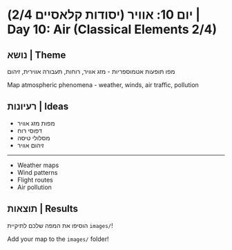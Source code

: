# יום 10: אוויר (יסודות קלאסיים 2/4) | Day 10: Air (Classical Elements 2/4)

## נושא | Theme
מפו תופעות אטמוספריות - מזג אוויר, רוחות, תעבורה אווירית, זיהום

Map atmospheric phenomena - weather, winds, air traffic, pollution

## רעיונות | Ideas
- מפות מזג אוויר
- דפוסי רוח
- מסלולי טיסה
- זיהום אוויר

---

- Weather maps
- Wind patterns
- Flight routes
- Air pollution

## תוצאות | Results
הוסיפו את המפה שלכם לתיקיית `images/`!

Add your map to the `images/` folder!

